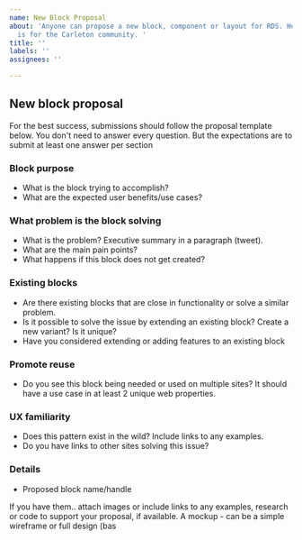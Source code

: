 ```yaml
---
name: New Block Proposal
about: 'Anyone can propose a new block, component or layout for RDS. However, priority
  is for the Carleton community. '
title: ''
labels: ''
assignees: ''

---
```


## New block proposal

 For the best success, submissions should follow the proposal template below. You don't need to answer every question. But the expectations are to submit at least one answer per section

### Block purpose

- What is the block trying to accomplish?
- What are the expected user benefits/use cases? 



### What problem is the block solving
- What is the problem? Executive summary in a paragraph (tweet).
- What are the main pain points?
- What happens if this block does not get created?



### Existing blocks
- Are there existing blocks that are close in functionality or solve a similar problem.
- Is it possible to solve the issue by extending an existing block? Create a new variant? Is it unique?
- Have you considered extending or adding features to an existing block



### Promote reuse
- Do you see this block being needed or used on multiple sites? It should have a use case in at least 2 unique web properties.



### UX familiarity
- Does this pattern exist in the wild? Include links to any examples.
- Do you have links to other sites solving this issue?



### Details
- Proposed block name/handle



If you have them.. attach images or include links to any examples, research or code to support your proposal, if available. A mockup - can be a simple wireframe or full design (bas
